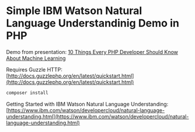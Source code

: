 # Simple IBM Watson Natural Language Understandinig Demo in PHP


Demo from presentation: [10 Things Every PHP Developer Should Know About Machine Learning](https://drive.google.com/open?id=1a0zjHTTU0vShNmUdbNn8PSFXhBnIpYWs6GK_f8kXgTg)


Requires Guzzle HTTP: [http://docs.guzzlephp.org/en/latest/quickstart.html](http://docs.guzzlephp.org/en/latest/quickstart.html)
```sh
composer install
```

Getting Started with IBM Watson Natural Language Understanding: [https://www.ibm.com/watson/developercloud/natural-language-understanding.html](https://www.ibm.com/watson/developercloud/natural-language-understanding.html)
